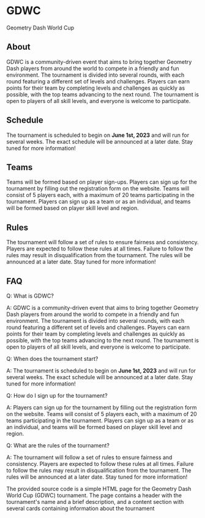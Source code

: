<BEGIN SOURCE>
<!DOCTYPE html>
<html lang="en">
<head>
    <meta charset="UTF-8">
    <meta name="viewport" content="width=device-width, initial-scale=1.0">
    <title>GDWC</title>
    <link rel="stylesheet" href="style.css">
</head>
<body>
    <div class="header">
        <h1>GDWC</h1>
        <p>Geometry Dash World Cup</p>
    </div>
    <div class="content">
        <div class="card">
            <h2>About</h2>
            <p>GDWC is a community-driven event that aims to bring together Geometry Dash players from around the world to compete in a friendly and fun environment. The tournament is divided into several rounds, with each round featuring a different set of levels and challenges. Players can earn points for their team by completing levels and challenges as quickly as possible, with the top teams advancing to the next round. The tournament is open to players of all skill levels, and everyone is welcome to participate.</p>
        </div>
        <div class="card">
            <h2>Schedule</h2>
            <p>The tournament is scheduled to begin on <strong>June 1st, 2023</strong> and will run for several weeks. The exact schedule will be announced at a later date. Stay tuned for more information!</p>
        </div>
        <div class="card">
            <h2>Teams</h2>
            <p>Teams will be formed based on player sign-ups. Players can sign up for the tournament by filling out the registration form on the website. Teams will consist of 5 players each, with a maximum of 20 teams participating in the tournament. Players can sign up as a team or as an individual, and teams will be formed based on player skill level and region.</p>
        </div>
        <div class="card">
            <h2>Rules</h2>
            <p>The tournament will follow a set of rules to ensure fairness and consistency. Players are expected to follow these rules at all times. Failure to follow the rules may result in disqualification from the tournament. The rules will be announced at a later date. Stay tuned for more information!</p>
        </div>
        <div class="card">
            <h2>FAQ</h2>
            <p>Q: What is GDWC?</p>
            <p>A: GDWC is a community-driven event that aims to bring together Geometry Dash players from around the world to compete in a friendly and fun environment. The tournament is divided into several rounds, with each round featuring a different set of levels and challenges. Players can earn points for their team by completing levels and challenges as quickly as possible, with the top teams advancing to the next round. The tournament is open to players of all skill levels, and everyone is welcome to participate.</p>
            <p>Q: When does the tournament start?</p>
            <p>A: The tournament is scheduled to begin on <strong>June 1st, 2023</strong> and will run for several weeks. The exact schedule will be announced at a later date. Stay tuned for more information!</p>
            <p>Q: How do I sign up for the tournament?</p>
            <p>A: Players can sign up for the tournament by filling out the registration form on the website. Teams will consist of 5 players each, with a maximum of 20 teams participating in the tournament. Players can sign up as a team or as an individual, and teams will be formed based on player skill level and region.</p>
            <p>Q: What are the rules of the tournament?</p>
            <p>A: The tournament will follow a set of rules to ensure fairness and consistency. Players are expected to follow these rules at all times. Failure to follow the rules may result in disqualification from the tournament. The rules will be announced at a later date. Stay tuned for more information!</p>
        </div>
    </div>
</body>
</html>
</END SOURCE>

The provided source code is a simple HTML page for the Geometry Dash World Cup (GDWC) tournament. The page contains a header with the tournament's name and a brief description, and a content section with several cards containing information about the tournament
